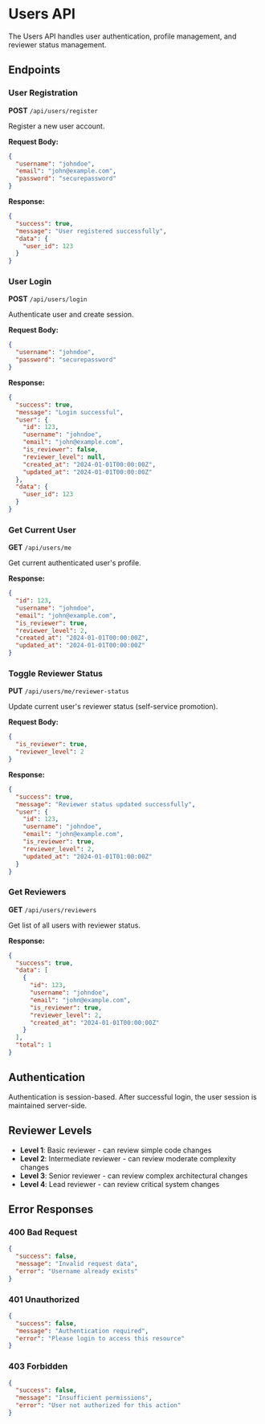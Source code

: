 # Users API

The Users API handles user authentication, profile management, and reviewer status management.

## Endpoints

### User Registration
**POST** `/api/users/register`

Register a new user account.

**Request Body:**
```json
{
  "username": "johndoe",
  "email": "john@example.com",
  "password": "securepassword"
}
```

**Response:**
```json
{
  "success": true,
  "message": "User registered successfully",
  "data": {
    "user_id": 123
  }
}
```

### User Login
**POST** `/api/users/login`

Authenticate user and create session.

**Request Body:**
```json
{
  "username": "johndoe",
  "password": "securepassword"
}
```

**Response:**
```json
{
  "success": true,
  "message": "Login successful",
  "user": {
    "id": 123,
    "username": "johndoe",
    "email": "john@example.com",
    "is_reviewer": false,
    "reviewer_level": null,
    "created_at": "2024-01-01T00:00:00Z",
    "updated_at": "2024-01-01T00:00:00Z"
  },
  "data": {
    "user_id": 123
  }
}
```

### Get Current User
**GET** `/api/users/me`

Get current authenticated user's profile.

**Response:**
```json
{
  "id": 123,
  "username": "johndoe",
  "email": "john@example.com",
  "is_reviewer": true,
  "reviewer_level": 2,
  "created_at": "2024-01-01T00:00:00Z",
  "updated_at": "2024-01-01T00:00:00Z"
}
```

### Toggle Reviewer Status
**PUT** `/api/users/me/reviewer-status`

Update current user's reviewer status (self-service promotion).

**Request Body:**
```json
{
  "is_reviewer": true,
  "reviewer_level": 2
}
```

**Response:**
```json
{
  "success": true,
  "message": "Reviewer status updated successfully",
  "user": {
    "id": 123,
    "username": "johndoe",
    "email": "john@example.com",
    "is_reviewer": true,
    "reviewer_level": 2,
    "updated_at": "2024-01-01T01:00:00Z"
  }
}
```

### Get Reviewers
**GET** `/api/users/reviewers`

Get list of all users with reviewer status.

**Response:**
```json
{
  "success": true,
  "data": [
    {
      "id": 123,
      "username": "johndoe",
      "email": "john@example.com",
      "is_reviewer": true,
      "reviewer_level": 2,
      "created_at": "2024-01-01T00:00:00Z"
    }
  ],
  "total": 1
}
```

## Authentication

Authentication is session-based. After successful login, the user session is maintained server-side.

## Reviewer Levels

- **Level 1**: Basic reviewer - can review simple code changes
- **Level 2**: Intermediate reviewer - can review moderate complexity changes
- **Level 3**: Senior reviewer - can review complex architectural changes
- **Level 4**: Lead reviewer - can review critical system changes

## Error Responses

### 400 Bad Request
```json
{
  "success": false,
  "message": "Invalid request data",
  "error": "Username already exists"
}
```

### 401 Unauthorized
```json
{
  "success": false,
  "message": "Authentication required",
  "error": "Please login to access this resource"
}
```

### 403 Forbidden
```json
{
  "success": false,
  "message": "Insufficient permissions",
  "error": "User not authorized for this action"
}
```